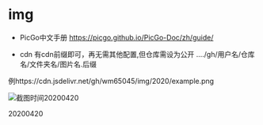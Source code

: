 # img

+ PicGo中文手册
https://picgo.github.io/PicGo-Doc/zh/guide/

+ cdn 有cdn前缀即可，再无需其他配置,但仓库需设为公开
..../gh/用户名/仓库名/文件夹名/图片名.后缀

例https://cdn.jsdelivr.net/gh/wm65045/img/2020/example.png

![截图时间20200420](https://cdn.jsdelivr.net/gh/wm65045/img/2020/example.png)




20200420
